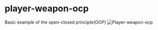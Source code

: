 # player-weapon-ocp
Basic example of the open-closed principle(OOP)
![Player-weapon-ocp](https://ibb.co/KywMzh4)
